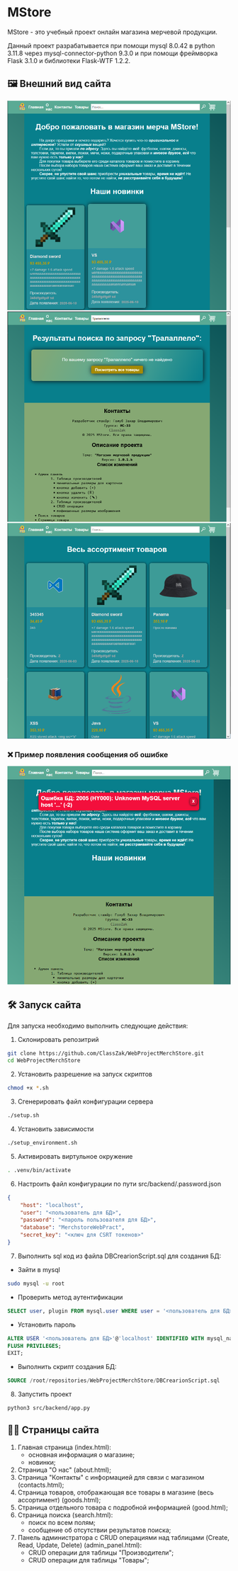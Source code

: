# MStore

MStore - это учебный проект онлайн магазина мерчевой продукции.

Данный проект разрабатывается при помощи mysql 8.0.42 в python 3.11.8 через mysql-connector-python       9.3.0 и при помощи фреймворка Flask 3.1.0 и библиотеки Flask-WTF 1.2.2. 

## 🖼️ Внешний вид сайта
![Image alt](https://github.com/ClassZak/WebProjectMerchStore/blob/master/screenshot1.png)
![Image alt](https://github.com/ClassZak/WebProjectMerchStore/blob/master/screenshot2.png)
![Image alt](https://github.com/ClassZak/WebProjectMerchStore/blob/master/screenshot3.png)

### ❌ Пример появления сообщения об ошибке

![Image alt](https://github.com/ClassZak/WebProjectMerchStore/blob/master/screenshot4.png)


## 🛠 Запуск сайта

Для запуска необходимо выполнить следующие действия:
1) Склонировать репозитрий 
```bash
git clone https://github.com/ClassZak/WebProjectMerchStore.git
cd WebProjectMerchStore
```
2) Установить разрешение на запуск скриптов
```bash
chmod +x *.sh
```
3) Сгенерировать файл конфигурации сервера
```bash
./setup.sh
```
4) Установить зависимости
```bash
./setup_environment.sh
```
5) Активировать виртульное окружение
```bash
. .venv/bin/activate
```
6) Настроить файл конфигурации по пути src/backend/.password.json
```json
{
	"host": "localhost",
	"user": "<пользователь для БД>",
	"password": "<пароль пользователя для БД>",
	"database": "MerchstoreWebPract",
	"secret_key": "<ключ для CSRT токенов>"
}
```
7) Выполнить sql код из файла DBCrearionScript.sql для создания БД:
- Зайти в mysql
```bash
sudo mysql -u root
```
- Проверить метод аутентификации
```sql
SELECT user, plugin FROM mysql.user WHERE user = '<пользователь для БД>';
```
- Установить пароль
```sql
ALTER USER '<пользователь для БД>'@'localhost' IDENTIFIED WITH mysql_native_password BY '<пароль>';
FLUSH PRIVILEGES;
EXIT;
```
- Выполнить скрипт создания БД:
```sql
SOURCE /root/repositories/WebProjectMerchStore/DBCrearionScript.sql
```

8) Запустить проект
```bash
python3 src/backend/app.py
```

## 👨‍💻 Страницы сайта

1) Главная страница (index.html):
	- основная информация о магазине;
	- новинки;
2) Страница "О нас" (about.html);
3) Страница "Контакты" с информацией для связи с магазином (contacts.html);
4) Страница товаров, отображающая все товары в магазине (весь ассортимент) (goods.html);
4) Страница отдельного товара с подробной информацией (good.html);
5) Страница поиска (search.html):
	- поиск по всем полям;
	- сообщение об отсутствии результатов поиска;
6) Панель администратора с CRUD операциями над таблицами (Create, Read, Update, Delete) (admin_panel.html):
	- CRUD операции для таблицы "Производители";
	- CRUD операции для таблицы "Товары";